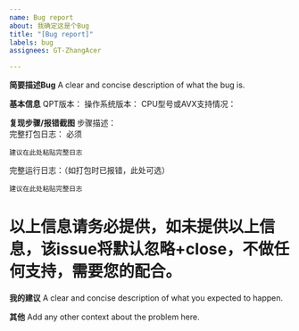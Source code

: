 ```yaml
---
name: Bug report
about: 我确定这是个Bug
title: "[Bug report]"
labels: bug
assignees: GT-ZhangAcer

---
```


**简要描述Bug**
A clear and concise description of what the bug is.

**基本信息**
QPT版本：
操作系统版本：
CPU型号或AVX支持情况：  

**复现步骤/报错截图**
步骤描述：  
完整打包日志：  必须  
```
建议在此处粘贴完整日志
```

完整运行日志：（如打包时已报错，此处可选）  
```
建议在此处粘贴完整日志
```

# 以上信息请务必提供，如未提供以上信息，该issue将默认忽略+close，不做任何支持，需要您的配合。

**我的建议**
A clear and concise description of what you expected to happen.


**其他**
Add any other context about the problem here.
